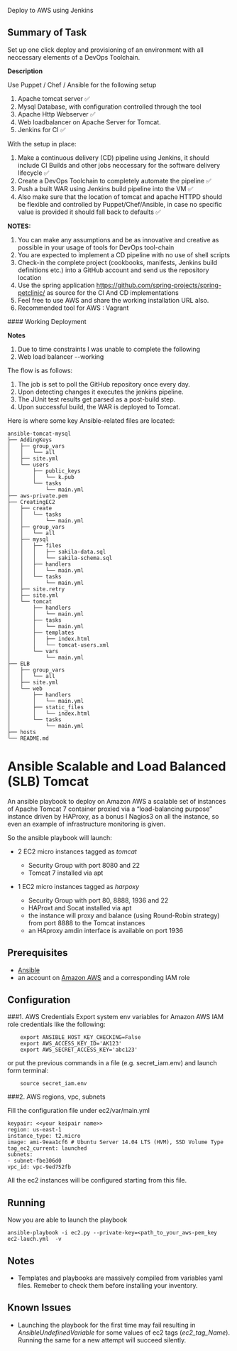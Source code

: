 Deploy to AWS using Jenkins 

## Summary of Task ##

Set up one click deploy and provisioning of an environment with all neccessary elements of a DevOps Toolchain.

**Description**

Use Puppet / Chef / Ansible for the following setup

1. Apache tomcat server :white_check_mark: 
2. Mysql Database, with configuration controlled through the tool
3. Apache Http Webserver :white_check_mark: 
4. Web loadbalancer on Apache Server for Tomcat. 
5. Jenkins for CI :white_check_mark: 
 
With the setup in place:

1. Make a continuous delivery (CD) pipeline using Jenkins, it should include CI Builds and other jobs neccessary for the software delivery lifecycle :white_check_mark: 
2. Create a DevOps Toolchain to completely automate the pipeline :white_check_mark: 
3. Push a built WAR using Jenkins build pipeline into the VM :white_check_mark: 
4. Also make sure that the location of tomcat and apache HTTPD should be flexible and controlled by Puppet/Chef/Ansible, in case no specific value is provided it should fall back to defaults :white_check_mark: 
 
**NOTES:**
 
1. You can make any assumptions and be as innovative and creative as possible in your usage of tools for DevOps tool-chain
2. You are expected to implement a CD pipeline with no use of shell scripts
3. Check-in the complete project (cookbooks, manifests, Jenkins build definitions etc.) into a GitHub account and send us the repository location
4. Use the spring application https://github.com/spring-projects/spring-petclinic/ as source for the CI And CD implementations
5. Feel free to use AWS and share the working installation URL also.
6. Recommended tool for AWS : Vagrant

<a name="workingdeployment"/>
#### Working Deployment

**Notes**

1. Due to time constraints I was unable to complete the following
  1. Web load balancer  --working


The flow is as follows:

1. The job is set to poll the GitHub repository once every day.
2. Upon detecting changes it executes the jenkins pipeline.
3. The JUnit test results get parsed as a post-build step.
4. Upon successful build, the WAR is deployed to Tomcat.

Here is where some key Ansible-related files are located:

```
ansible-tomcat-mysql
├── AddingKeys
│   ├── group_vars
│   │   └── all
│   ├── site.yml
│   └── users
│       ├── public_keys
│       │   └── k.pub
│       └── tasks
│           └── main.yml
├── aws-private.pem
├── CreatingEC2
│   ├── create
│   │   └── tasks
│   │       └── main.yml
│   ├── group_vars
│   │   └── all
│   ├── mysql
│   │   ├── files
│   │   │   ├── sakila-data.sql
│   │   │   └── sakila-schema.sql
│   │   ├── handlers
│   │   │   └── main.yml
│   │   └── tasks
│   │       └── main.yml
│   ├── site.retry
│   ├── site.yml
│   └── tomcat
│       ├── handlers
│       │   └── main.yml
│       ├── tasks
│       │   └── main.yml
│       ├── templates
│       │   ├── index.html
│       │   └── tomcat-users.xml
│       └── vars
│           └── main.yml
├── ELB
│   ├── group_vars
│   │   └── all
│   ├── site.yml
│   └── web
│       ├── handlers
│       │   └── main.yml
│       ├── static_files
│       │   └── index.html
│       └── tasks
│           └── main.yml
├── hosts
└── README.md

```

# Ansible Scalable and Load Balanced (SLB) Tomcat

An ansible playbook to deploy on Amazon AWS a scalable set of instances of Apache Tomcat 7 container proxied via a “load-balancing purpose” instance driven by HAProxy, as a bonus I  Nagios3 on all the instance, so even an example of infrastructure monitoring is given.

So the ansible playbook will launch:

* 2 EC2 micro instances tagged as *tomcat*
    * Security Group with port 8080 and 22
    * Tomcat 7 installed via apt

* 1 EC2 micro instances tagged as *harpoxy*
    * Security Group with port 80, 8888, 1936 and 22
    * HAProxt and Socat installed via apt
    * the instance will proxy and balance (using Round-Robin strategy) from port 8888 to the Tomcat instances
    * an HAproxy amdin interface is available on port 1936

## Prerequisites
* [Ansible](http://docs.ansible.com/intro_installation.html)
* an account on [Amazon AWS](http://aws.amazon.com/) and a corresponding IAM role

## Configuration

###1. AWS Credentials
Export system env variables for Amazon AWS IAM role credentials like the following:

        export ANSIBLE_HOST_KEY_CHECKING=False
        export AWS_ACCESS_KEY_ID='AK123'
        export AWS_SECRET_ACCESS_KEY='abc123'

or put the previous commands in a file (e.g. secret_iam.env) and launch form terminal:

        source secret_iam.env

###2. AWS regions, vpc, subnets

Fill the configuration file under ec2/var/main.yml

    keypair: <<your keipair name>>
    region: us-east-1
    instance_type: t2.micro
    image: ami-9eaa1cf6 # Ubuntu Server 14.04 LTS (HVM), SSD Volume Type
    tag_ec2_current: launched
    subnets:
    - subnet-fbe306d0
    vpc_id: vpc-9ed752fb

All the ec2 instances will be configured starting from this file.

## Running

Now you are able to launch the playbook

    ansible-playbook -i ec2.py --private-key=<path_to_your_aws-pem_key ec2-lauch.yml  -v

## Notes

* Templates and playbooks are massively compiled from variables yaml files. Remeber to check them before installing your inventory.

## Known Issues

* Launching the playbook for the first time may fail resulting in *AnsibleUndefinedVariable* for some values of ec2 tags (*ec2_tag_Name*). Running the same for a new attempt will succeed silently.

